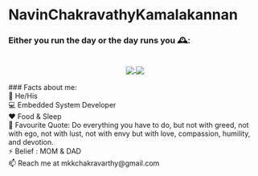 # NavinChakravathyKamalakannan
### Either you run the day or the day runs you 🕰️:
<br />
<div align="center">
 <a href="https://github.com/mkknavin029">
  <img align="center" src="https://github-readme-stats-ten-gilt.vercel.app/api?username=mkknavin029&theme=green&show_icons=true&count_private=true&count_private_pr=true&count_public_pr=true")
" />
</a>
<a href="https://github.com/mkknavin029">
  <img align="center" src="https://github-readme-streak-stats.herokuapp.com/?user=mkknavin029&theme=blueberry" />
</a>
<br>

  
<br>
 </div>                                 
### Facts about me:<br>
👧 He/His<br>
💻 Embedded System Developer<br>
❤️ Food & Sleep<br>
📝 Favourite Quote: Do everything you have to do, but not with greed, not with ego, not with lust, not with envy but with love, compassion, humility, and devotion.<br>
⚡ Belief : MOM & DAD<br>
📫 Reach me at mkkchakravarthy@gmail.com<br>

